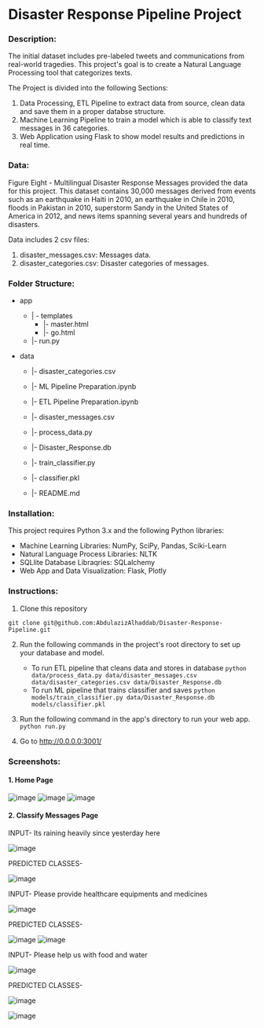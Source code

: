 # Disaster Response Pipeline Project

### Description:

The initial dataset includes pre-labeled tweets and communications from real-world tragedies. This project's goal is to create a Natural Language Processing tool that categorizes texts.

The Project is divided into the following Sections:

1. Data Processing, ETL Pipeline to extract data from source, clean data and save them in a proper databse structure.
2. Machine Learning Pipeline to train a model which is able to classify text messages in 36 categories.
3. Web Application using Flask to show model results and predictions in real time.

### Data:

Figure Eight - Multilingual Disaster Response Messages provided the data for this project. This dataset contains 30,000 messages derived from events such as an earthquake in Haiti in 2010, an earthquake in Chile in 2010, floods in Pakistan in 2010, superstorm Sandy in the United States of America in 2012, and news items spanning several years and hundreds of disasters.

Data includes 2 csv files:

1. disaster_messages.csv: Messages data.
2. disaster_categories.csv: Disaster categories of messages.

### Folder Structure:

* app
    * | - templates
        * |- master.html 
        * |- go.html 
    * |- run.py 

* data
   * |- disaster_categories.csv 
   * |- ML Pipeline Preparation.ipynb
   * |- ETL Pipeline Preparation.ipynb
   * |- disaster_messages.csv 
   * |- process_data.py
   * |- Disaster_Response.db 
   

   * |- train_classifier.py
   * |- classifier.pkl 

    * |- README.md

### Installation:

This project requires Python 3.x and the following Python libraries:

* Machine Learning Libraries: NumPy, SciPy, Pandas, Sciki-Learn
* Natural Language Process Libraries: NLTK
* SQLlite Database Libraqries: SQLalchemy
* Web App and Data Visualization: Flask, Plotly


### Instructions:

1. Clone this repository

```
git clone git@github.com:AbdulazizAlhaddab/Disaster-Response-Pipeline.git
```

2. Run the following commands in the project's root directory to set up your database and model.

    - To run ETL pipeline that cleans data and stores in database
        `python data/process_data.py data/disaster_messages.csv data/disaster_categories.csv data/Disaster_Response.db`
    - To run ML pipeline that trains classifier and saves
        `python models/train_classifier.py data/Disaster_Response.db models/classifier.pkl`

3. Run the following command in the app's directory to run your web app.
    `python run.py`

4. Go to http://0.0.0.0:3001/

### Screenshots:

#### 1. Home Page

![image](https://user-images.githubusercontent.com/121203927/224565306-c209e3fa-8b7e-4e37-ad27-b94a7ece7412.png)
![image](https://user-images.githubusercontent.com/121203927/224565366-dbd02447-88ff-40c3-95d4-62dcd8877dad.png)
![image](https://user-images.githubusercontent.com/121203927/224565348-7b944afa-c83c-4427-bad1-eccb48d5f0ae.png)

#### 2. Classify Messages Page

INPUT- Its raining heavily since yesterday here 

![image](https://user-images.githubusercontent.com/121203927/224565627-4a3b07d0-dc0b-472c-9004-9f4dff6c3a9b.png)

PREDICTED CLASSES- 

![image](https://user-images.githubusercontent.com/121203927/224565642-05be54e1-f55a-46bb-8ab5-ad2e9a53eac9.png)

INPUT- Please provide healthcare equipments and medicines

![image](https://user-images.githubusercontent.com/121203927/224565552-55fecf97-e3c6-4c19-8361-680f5fca7cf3.png)

PREDICTED CLASSES- 

![image](https://user-images.githubusercontent.com/121203927/224565574-efafe400-57ff-4b8e-a287-70c5429ca06d.png)
![image](https://user-images.githubusercontent.com/121203927/224565594-54859a7e-decd-4f1f-a3d4-fba595ec7984.png)

INPUT- Please help us with food and water 

![image](https://user-images.githubusercontent.com/121203927/224565760-0373a44d-49d6-4f45-b042-1f331cda8dff.png)


PREDICTED CLASSES- 

![image](https://user-images.githubusercontent.com/121203927/224565775-cfc85dcb-c2eb-4e67-8578-3b058af9d694.png)

![image](https://user-images.githubusercontent.com/121203927/224565783-beb05b69-758c-48b9-9044-5452b410b466.png)
